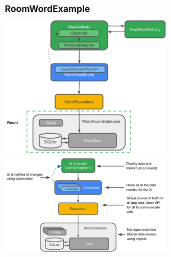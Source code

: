 # RoomWordExample

![alt text](images/1205d9f95688b35b.png "Basic form of the architecture")

![alt text](images/a7da8f5ea91bac52.png "RoomWordSample architecture overview")